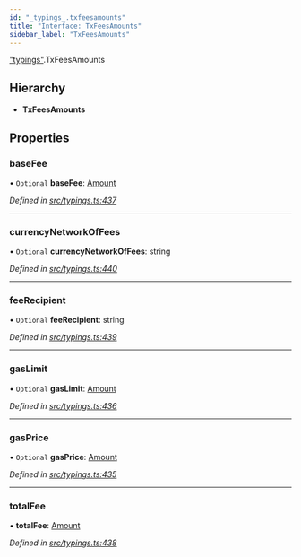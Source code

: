 ```yaml
---
id: "_typings_.txfeesamounts"
title: "Interface: TxFeesAmounts"
sidebar_label: "TxFeesAmounts"
---
```


["typings"](../modules/_typings_.md).TxFeesAmounts

## Hierarchy

* **TxFeesAmounts**

## Properties

### baseFee

• `Optional` **baseFee**: [Amount](_typings_.amount.md)

*Defined in [src/typings.ts:437](https://github.com/trustlines-protocol/clientlib/blob/f60ef2b/src/typings.ts#L437)*

___

### currencyNetworkOfFees

• `Optional` **currencyNetworkOfFees**: string

*Defined in [src/typings.ts:440](https://github.com/trustlines-protocol/clientlib/blob/f60ef2b/src/typings.ts#L440)*

___

### feeRecipient

• `Optional` **feeRecipient**: string

*Defined in [src/typings.ts:439](https://github.com/trustlines-protocol/clientlib/blob/f60ef2b/src/typings.ts#L439)*

___

### gasLimit

• `Optional` **gasLimit**: [Amount](_typings_.amount.md)

*Defined in [src/typings.ts:436](https://github.com/trustlines-protocol/clientlib/blob/f60ef2b/src/typings.ts#L436)*

___

### gasPrice

• `Optional` **gasPrice**: [Amount](_typings_.amount.md)

*Defined in [src/typings.ts:435](https://github.com/trustlines-protocol/clientlib/blob/f60ef2b/src/typings.ts#L435)*

___

### totalFee

•  **totalFee**: [Amount](_typings_.amount.md)

*Defined in [src/typings.ts:438](https://github.com/trustlines-protocol/clientlib/blob/f60ef2b/src/typings.ts#L438)*
